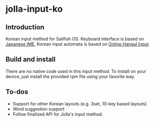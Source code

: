 jolla-input-ko
==============

## Introduction
Korean input method for Sailfish OS. Keyboard interface is based on [Japanese
IME](https://github.com/BeholdMyGlory/jolla-anthy-jp), Korean input automata is
based on [Online Hangul Input](http://ohi.kr/).

## Build and install
There are no native code used in this input method. To install on your device,
just install the provided rpm file using your favorite way.

## To-dos
* Support for other Korean layouts (e.g. 3set, 10-key based layouts)
* Word suggestion support
* Follow finalized API for Jolla's input method.
